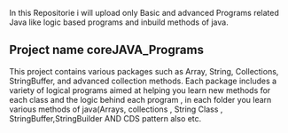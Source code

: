 In this Repositorie i will upload only Basic and advanced Programs related Java like logic based programs and inbuild methods of java.



## Project name coreJAVA_Programs

This project contains various packages such as Array, String, Collections, StringBuffer, and advanced collection methods. Each package includes a variety of logical programs aimed at helping you learn new methods for each class and the logic behind each program
, in each folder you learn various methods of java(Arrays, collections , String Class , StringBuffer,StringBuilder  AND CDS pattern also etc.
